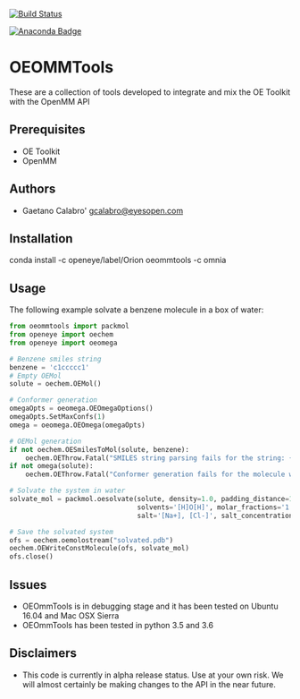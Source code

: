 [![Build Status](https://travis-ci.org/oess/oeommtools.svg?branch=master)](https://travis-ci.org/oess/oeommtools)

[![Anaconda Badge](https://anaconda.org/openeye/oeommtools/badges/version.svg)](https://anaconda.org/openeye/oeommtools/badges/version.svg)

# OEOMMTools
These are a collection of tools developed to integrate and mix
the OE Toolkit with the OpenMM API


## Prerequisites
* OE Toolkit
* OpenMM

Authors
-------
* Gaetano Calabro' <gcalabro@eyesopen.com>

## Installation

conda install -c openeye/label/Orion oeommtools -c omnia

Usage
-----
The following example solvate a benzene molecule in a box of water:

```python
from oeommtools import packmol
from openeye import oechem
from openeye import oeomega

# Benzene smiles string
benzene = 'c1ccccc1'
# Empty OEMol
solute = oechem.OEMol()

# Conformer generation
omegaOpts = oeomega.OEOmegaOptions()
omegaOpts.SetMaxConfs(1)
omega = oeomega.OEOmega(omegaOpts)

# OEMol generation
if not oechem.OESmilesToMol(solute, benzene):
    oechem.OEThrow.Fatal("SMILES string parsing fails for the string: {}".format(benzene))
if not omega(solute):
    oechem.OEThrow.Fatal("Conformer generation fails for the molecule with smiles string: {}".format(benzene))

# Solvate the system in water
solvate_mol = packmol.oesolvate(solute, density=1.0, padding_distance=10.0,
                                solvents='[H]O[H]', molar_fractions='1.0', close_solvent=True,
                                salt='[Na+], [Cl-]', salt_concentration=0.0, neutralize_solute=True)

# Save the solvated system
ofs = oechem.oemolostream("solvated.pdb")
oechem.OEWriteConstMolecule(ofs, solvate_mol)
ofs.close()

```

## Issues
* OEOmmTools is in debugging stage and it has been tested on Ubuntu 16.04 and Mac OSX Sierra
* OEOmmTools has been tested in python 3.5 and 3.6

## Disclaimers
* This code is currently in alpha release status. Use at your own risk. We will almost certainly be making changes 
to the API in the near future.
